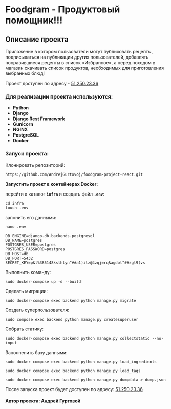 # Foodgram - Продуктовый помощник!!!

## Описание проекта
Приложение в котором пользователи могут публиковать рецепты, подписываться на публикации других пользователей,
добавлять понравившиеся рецепты в список «Избранное», а перед походом в магазин скачивать список продуктов,
необходимых для приготовления выбранных блюд!

Проект доступен по адресу - <a href="http://51.250.23.36">51.250.23.36</a>

### Для реализации проекта используются:

- __Python__
- __Django__
- __Django Rest Framework__
- __Gunicorn__
- __NGINX__
- __PostgreSQL__
- __Docker__

### Запуск проекта:

Клонировать репозиторий:
```
https://github.com/AndrejGurtovoj/foodgram-project-react.git
```
__Запустить проект в контейнерах Docker:__

перейти в каталог **`infra`** и создать файл **`.env`**:
```
cd infra
touch .env
```
запонить его данными:
```
nano .env
```
```
DB_ENGINE=django.db.backends.postgresql
DB_NAME=postgres
POSTGRES_USER=postgres
POSTGRES_PASSWORD=postgres
DB_HOST=db
DB_PORT=5432
SECRET_KEY=p&l%385148kslhtyn^##a1)ilz@4zqj=rq&agdol^##zgl9(vs

```
Выполнить команду:
```
sudo docker-compose up -d --build
```
Сделать миграции:
```
sudo docker-compose exec backend python manage.py migrate
```
Создать суперпользователя:
```
sudo compose exec backend python manage.py createsuperuser
```
Собрать статику:
```
sudo docker-compose exec backend python manage.py collectstatic --no-input
```
Заполненить базу данными:
```
sudo docker compose exec backend python manage.py load_ingredients
```
```
sudo docker compose exec backend python manage.py load_tags
```
```
sudo docker compose exec backend python manage.py dumpdata > dump.json
```
После запуска проект будет доступен по адресу:  <a href="http://51.250.23.36">51.250.23.36</a>

#### Автор проекта:  <a href= "https://github.com/AndrejGurtovoj">__Андрей Гуртовой__<a>
